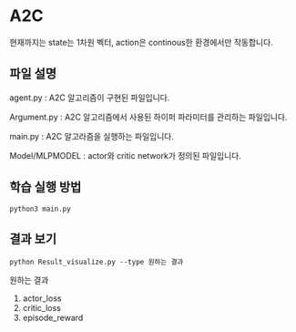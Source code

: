 # A2C

현재까지는 state는 1차원 벡터, action은 continous한 환경에서만 작동합니다.

## 파일 설명 

agent.py : A2C 알고리즘이 구현된 파일입니다.

Argument.py : A2C 알고리즘에서 사용된 하이퍼 파라미터를 관리하는 파일입니다.

main.py : A2C 알고라즘을 실행하는 파일입니다.

Model/MLPMODEL : actor와 critic network가 정의된 파일입니다.

## 학습 실행 방법

```
python3 main.py
```

## 결과 보기

```
python Result_visualize.py --type 원하는 결과
```
원하는 결과

1. actor_loss
2. critic_loss
3. episode_reward